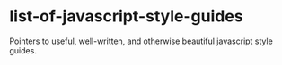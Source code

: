 # list-of-javascript-style-guides
Pointers to useful, well-written, and otherwise beautiful javascript style guides.
